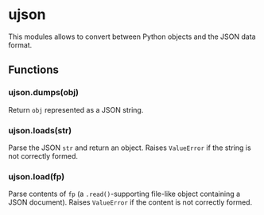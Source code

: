 # ujson

This modules allows to convert between Python objects and the JSON data format.

## Functions

### ujson.dumps\(obj\)

Return `obj` represented as a JSON string.

### ujson.loads\(str\)

Parse the JSON `str` and return an object. Raises `ValueError` if the string is not correctly formed.

### ujson.load\(fp\)

Parse contents of `fp` \(a `.read()`-supporting file-like object containing a JSON document\). Raises `ValueError` if the content is not correctly formed.

